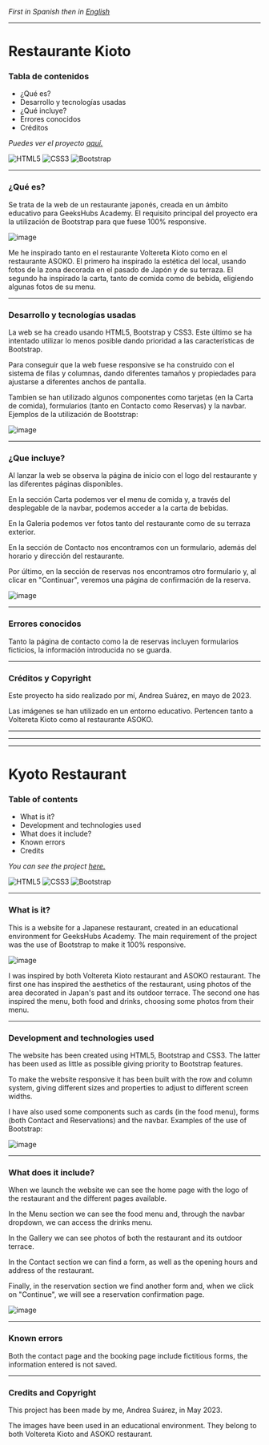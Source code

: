 *First in Spanish then in* [*English*](https://github.com/ansualo/proyecto2-restauranteKioto#kyoto-restaurant)

---


# Restaurante Kioto

### Tabla de contenidos 

- ¿Qué es?
- Desarrollo y tecnologías usadas
- ¿Qué incluye?
- Errores conocidos 
- Créditos 

 
*Puedes ver el proyecto* [*aquí.*](https://ansualo.github.io/proyecto2-restauranteKioto/)

![HTML5](https://img.shields.io/badge/html5-%23E34F26.svg?style=for-the-badge&logo=html5&logoColor=white) ![CSS3](https://img.shields.io/badge/css3-%231572B6.svg?style=for-the-badge&logo=css3&logoColor=white) ![Bootstrap](https://img.shields.io/badge/bootstrap-%23563D7C.svg?style=for-the-badge&logo=bootstrap&logoColor=white)  

---

### ¿Qué es? 

Se trata de la web de un restaurante japonés, creada en un ámbito educativo para GeeksHubs Academy. El requisito principal del proyecto era la utilización de Bootstrap para que fuese 100% responsive.

![image](./img/ejemploResponsive.jpg)

Me he inspirado tanto en el restaurante Voltereta Kioto como en el restaurante ASOKO. El primero ha inspirado la estética del local, usando fotos de la zona decorada en el pasado de Japón y de su terraza. El segundo ha inspirado la carta, tanto de comida como de bebida, eligiendo algunas fotos de su menu.

---
### Desarrollo y tecnologías usadas

La web se ha creado usando HTML5, Bootstrap y CSS3. Este último se ha intentado utilizar lo menos posible dando prioridad a las características de Bootstrap.

Para conseguir que la web fuese responsive se ha construido con el sistema de filas y columnas, dando diferentes tamaños y propiedades para ajustarse a diferentes anchos de pantalla.

Tambien se han utilizado algunos componentes como tarjetas (en la Carta de comida), formularios (tanto en Contacto como Reservas) y la navbar. Ejemplos de la utilización de Bootstrap:

![image](./img/ejemplos.jpg)


---
### ¿Que incluye? 

Al lanzar la web se observa la página de inicio con el logo del restaurante y las diferentes páginas disponibles.

En la sección Carta podemos ver el menu de comida y, a través del desplegable de la navbar, podemos acceder a la carta de bebidas.

En la Galeria podemos ver fotos tanto del restaurante como de su terraza exterior.

En la sección de Contacto nos encontramos con un formulario, además del horario y dirección del restaurante.

Por último, en la sección de reservas nos encontramos otro formulario y, al clicar en "Continuar", veremos una página de confirmación de la reserva.

![image](./img/vistasWeb.jpg)

---
### Errores conocidos

Tanto la página de contacto como la de reservas incluyen formularios ficticios, la información introducida no se guarda.

---
### Créditos y Copyright 

Este proyecto ha sido realizado por mí, Andrea Suárez, en mayo de 2023.

Las imágenes se han utilizado en un entorno educativo. Pertencen tanto a Voltereta Kioto como al restaurante ASOKO.


---
---
---

# Kyoto Restaurant

### Table of contents 

- What is it?
- Development and technologies used
- What does it include?
- Known errors 
- Credits 

 
*You can see the project* [*here.*](https://ansualo.github.io/proyecto2-restauranteKioto/)

![HTML5](https://img.shields.io/badge/html5-%23E34F26.svg?style=for-the-badge&logo=html5&logoColor=white) ![CSS3](https://img.shields.io/badge/css3-%231572B6.svg?style=for-the-badge&logo=css3&logoColor=white) ![Bootstrap](https://img.shields.io/badge/bootstrap-%23563D7C.svg?style=for-the-badge&logo=bootstrap&logoColor=white)  

---

### What is it? 

This is a website for a Japanese restaurant, created in an educational environment for GeeksHubs Academy. The main requirement of the project was the use of Bootstrap to make it 100% responsive.

![image](./img/ejemploResponsive.jpg)

I was inspired by both Voltereta Kioto restaurant and ASOKO restaurant. The first one has inspired the aesthetics of the restaurant, using photos of the area decorated in Japan's past and its outdoor terrace. The second one has inspired the menu, both food and drinks, choosing some photos from their menu.

---
### Development and technologies used

The website has been created using HTML5, Bootstrap and CSS3. The latter has been used as little as possible giving priority to Bootstrap features.

To make the website responsive it has been built with the row and column system, giving different sizes and properties to adjust to different screen widths.

I have also used some components such as cards (in the food menu), forms (both Contact and Reservations) and the navbar. Examples of the use of Bootstrap:

![image](./img/ejemplos.jpg)


---
### What does it include? 

When we launch the website we can see the home page with the logo of the restaurant and the different pages available.

In the Menu section we can see the food menu and, through the navbar dropdown, we can access the drinks menu.

In the Gallery we can see photos of both the restaurant and its outdoor terrace.

In the Contact section we can find a form, as well as the opening hours and address of the restaurant.

Finally, in the reservation section we find another form and, when we click on "Continue", we will see a reservation confirmation page.

![image](./img/vistasWeb.jpg)

---
### Known errors

Both the contact page and the booking page include fictitious forms, the information entered is not saved.

---
### Credits and Copyright 

This project has been made by me, Andrea Suárez, in May 2023.

The images have been used in an educational environment. They belong to both Voltereta Kioto and ASOKO restaurant.